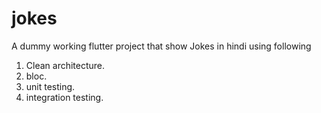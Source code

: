 # jokes

A dummy working flutter project that show Jokes in hindi using following

1. Clean architecture.
2. bloc.
3. unit testing.
4. integration testing.

